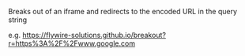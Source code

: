 Breaks out of an iframe and redirects to the encoded URL in the query string

e.g. https://flywire-solutions.github.io/breakout?r=https%3A%2F%2Fwww.google.com